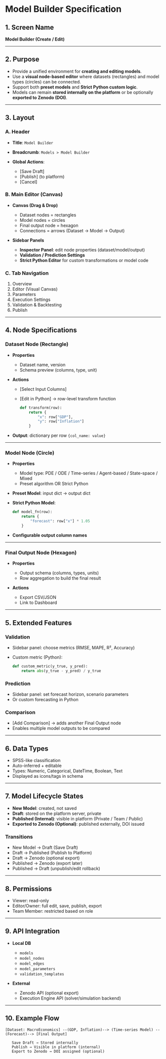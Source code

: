 # Model Builder Specification

## 1. Screen Name

**Model Builder (Create / Edit)**

---

## 2. Purpose

* Provide a unified environment for **creating and editing models**.
* Use a **visual node-based editor** where datasets (rectangles) and model types (circles) can be connected.
* Support both **preset models** and **Strict Python custom logic**.
* Models can remain **stored internally on the platform** or be optionally **exported to Zenodo (DOI)**.

---

## 3. Layout

### A. Header

* **Title**: `Model Builder`
* **Breadcrumb**: `Models > Model Builder`
* **Global Actions**:

  * \[Save Draft]
  * \[Publish] (to platform)
  * \[Cancel]

### B. Main Editor (Canvas)

* **Canvas (Drag & Drop)**

  * Dataset nodes = rectangles
  * Model nodes = circles
  * Final output node = hexagon
  * Connections = arrows (Dataset → Model → Output)

* **Sidebar Panels**

  * **Inspector Panel**: edit node properties (dataset/model/output)
  * **Validation / Prediction Settings**
  * **Strict Python Editor** for custom transformations or model code

### C. Tab Navigation

1. Overview
2. Editor (Visual Canvas)
3. Parameters
4. Execution Settings
5. Validation & Backtesting
6. Publish

---

## 4. Node Specifications

### Dataset Node (Rectangle)

* **Properties**

  * Dataset name, version
  * Schema preview (columns, type, unit)
* **Actions**

  * \[Select Input Columns]
  * \[Edit in Python] → row-level transform function

    ```python
    def transform(row):
        return {
            "x": row["GDP"],
            "y": row["Inflation"]
        }
    ```
* **Output**: dictionary per row `{col_name: value}`

---

### Model Node (Circle)

* **Properties**

  * Model type: PDE / ODE / Time-series / Agent-based / State-space / Mixed
  * Preset algorithm OR Strict Python
* **Preset Model**: input dict → output dict
* **Strict Python Model**:

  ```python
  def model_fn(row):
      return {
          "forecast": row["x"] * 1.05
      }
  ```
* **Configurable output column names**

---

### Final Output Node (Hexagon)

* **Properties**

  * Output schema (columns, types, units)
  * Row aggregation to build the final result
* **Actions**

  * Export CSV/JSON
  * Link to Dashboard

---

## 5. Extended Features

### Validation

* Sidebar panel: choose metrics (RMSE, MAPE, R², Accuracy)
* Custom metric (Python):

  ```python
  def custom_metric(y_true, y_pred):
      return abs(y_true - y_pred) / y_true
  ```

### Prediction

* Sidebar panel: set forecast horizon, scenario parameters
* Or custom forecasting in Python

### Comparison

* \[Add Comparison] → adds another Final Output node
* Enables multiple model outputs to be compared

---

## 6. Data Types

* SPSS-like classification
* Auto-inferred + editable
* Types: Numeric, Categorical, DateTime, Boolean, Text
* Displayed as icons/tags in schema

---

## 7. Model Lifecycle States

* **New Model**: created, not saved
* **Draft**: stored on the platform server, private
* **Published (Internal)**: visible in platform (Private / Team / Public)
* **Exported to Zenodo (Optional)**: published externally, DOI issued

### Transitions

* New Model → Draft (Save Draft)
* Draft → Published (Publish to Platform)
* Draft → Zenodo (optional export)
* Published → Zenodo (export later)
* Published → Draft (unpublish/edit rollback)

---

## 8. Permissions

* Viewer: read-only
* Editor/Owner: full edit, save, publish, export
* Team Member: restricted based on role

---

## 9. API Integration

* **Local DB**

  * `models`
  * `model_nodes`
  * `model_edges`
  * `model_parameters`
  * `validation_templates`
* **External**

  * Zenodo API (optional export)
  * Execution Engine API (solver/simulation backend)

---

## 10. Example Flow

```
[Dataset: MacroEconomics] --(GDP, Inflation)--> (Time-series Model) --(Forecast)--> [Final Output]

   Save Draft → Stored internally
   Publish → Visible in platform (internal)
   Export to Zenodo → DOI assigned (optional)
```
